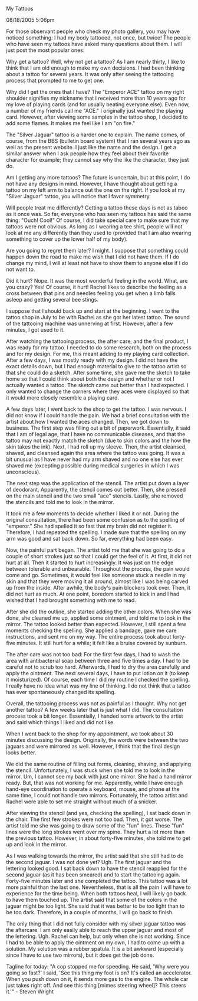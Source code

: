 My Tattoos

08/18/2005 5:06pm

For those observant people who check my photo gallery, you may have noticed something: I had my body tattooed, not once, but twice! The people who have seen my tattoos have asked many questions about them. I will just post the most popular ones:

Why get a tattoo? Well, why not get a tattoo? As I am nearly thirty, I like to think that I am old enough to make my own decisions. I had been thinking about a tattoo for several years. It was only after seeing the tattooing process that prompted to me to get one.

Why did I get the ones that I have? The "Emperor ACE" tattoo on my right shoulder signifies my nickname that I received more than 10 years ago for my love of playing cards (and for usually beating everyone else). Even now, a number of my friends call me "ACE." I originally just wanted the playing card. However, after viewing some samples in the tattoo shop, I decided to add some flames. It makes me feel like I am "on fire."

The "Silver Jaguar" tattoo is a harder one to explain. The name comes, of course, from the BBS (bulletin board system) that I ran several years ago as well as the present website. I just like the name and the design. I get a similar answer when I ask people how they feel about their favorite character for example; they cannot say why the like the character, they just do.

Am I getting any more tattoos? The future is uncertain, but at this point, I do not have any designs in mind. However, I have thought about getting a tattoo on my left arm to balance out the one on the right. If you look at my "Silver Jaguar" tattoo, you will notice that I favor symmetry.

Will people treat me differently? Getting a tattoo these days is not as taboo as it once was. So far, everyone who has seen my tattoos has said the same thing: "Ouch! Cool!" Of course, I did take special care to make sure that my tattoos were not obvious. As long as I wearing a tee shirt, people will not look at me any differently than they used to (provided that I am also wearing something to cover up the lower half of my body).

Are you going to regret them later? I might. I suppose that something could happen down the road to make me wish that I did not have them. If I do change my mind, I will at least not have to show them to anyone else if I do not want to.

Did it hurt? Nope. It was the most wonderful feeling in the world. What, are you crazy? Yes! Of course, it hurt! Rachel likes to describe the feeling as a cross between that pins and needles feeling you get when a limb falls asleep and getting several bee stings.

I suppose that I should back up and start at the beginning. I went to the tattoo shop in July to be with Rachel as she got her latest tattoo. The sound of the tattooing machine was unnerving at first. However, after a few minutes, I got used to it.

After watching the tattooing process, the after care, and the final product, I was ready for my tattoo. I needed to do some research, both on the process and for my design. For me, this meant adding to my playing card collection. After a few days, I was mostly ready with my design. I did not have the exact details down, but I had enough material to give to the tattoo artist so that she could do a sketch. After some time, she gave me the sketch to take home so that I could think about both the design and whether or not I actually wanted a tattoo. The sketch came out better than I had expected. I only wanted to change the corners where they aces were displayed so that it would more closely resemble a playing card.

A few days later, I went back to the shop to get the tattoo. I was nervous. I did not know if I could handle the pain. We had a brief consultation with the artist about how I wanted the aces changed. Then, we got down to business. The first step was filling out a bit of paperwork. Essentially, it said that I am of legal age, that I have no communicable diseases, and that the tattoo may not exactly match the sketch (due to skin colors and the how the skin takes the ink). Next, I had roll up my sleeve. Then, the artist cleansed, shaved, and cleansed again the area where the tattoo was going. It was a bit unusual as I have never had my arm shaved and no one else has ever shaved me (excepting possible during medical surgeries in which I was unconscious).

The next step was the application of the stencil. The artist put down a layer of deodorant. Apparently, the stencil comes out better. Then, she pressed on the main stencil and the two small "ace" stencils. Lastly, she removed the stencils and told me to look in the mirror.

It took me a few moments to decide whether I liked it or not. During the original consultation, there had been some confusion as to the spelling of "emperor." She had spelled it so fast that my brain did not register it. Therefore, I had repeated the spelling. I made sure that the spelling on my arm was good and sat back down. So far, everything had been easy.

Now, the painful part began. The artist told me that she was going to do a couple of short strokes just so that I could get the feel of it. At first, it did not hurt at all. Then it started to hurt increasingly. It was just on the edge between tolerable and unbearable. Throughout the process, the pain would come and go. Sometimes, it would feel like someone stuck a needle in my skin and that they were moving it all around, almost like I was being carved up from the inside. After awhile, the body's pain blockers took over. Then, it did not hurt as much. At one point, boredom started to kick in and I had wished that I had brought something with me to read.

After she did the outline, she started adding the other colors. When she was done, she cleaned me up, applied some ointment, and told me to look in the mirror. The tattoo looked better than expected. However, I still spent a few moments checking the spelling. She applied a bandage, gave me care instructions, and sent me on my way. The entire process took about forty-five minutes. It still hurt for a while; it felt like a bruise covered by sunburn.

The after care was not too bad: For the first few days, I had to wash the area with antibacterial soap between three and five times a day. I had to be careful not to scrub too hard. Afterwards, I had to dry the area carefully and apply the ointment. The next several days, I have to put lotion on it (to keep it moisturized). Of course, each time I did my routine I checked the spelling. I really have no idea what was my line of thinking. I do not think that a tattoo has ever spontaneously changed its spelling.

Overall, the tattooing process was not as painful as I thought. Why not get another tattoo? A few weeks later that is just what I did. The consultation process took a bit longer. Essentially, I handed some artwork to the artist and said which things I liked and did not like.

When I went back to the shop for my appointment, we took about 30 minutes discussing the design. Originally, the words were between the two jaguars and were mirrored as well. However, I think that the final design looks better.

We did the same routine of filling out forms, cleaning, shaving, and applying the stencil. Unfortunately, I was stuck when she told me to look in the mirror. Um, I cannot see my back with just one mirror. She had a hand mirror ready. But, that was not working for me. Apparently, while I have enough hand-eye coordination to operate a keyboard, mouse, and phone at the same time, I could not handle two mirrors. Fortunately, the tattoo artist and Rachel were able to set me straight without much of a snicker.

After viewing the stencil (and yes, checking the spelling), I sat back down in the chair. The first few strokes were not too bad. Then, it got worse. The artist told me she was going to draw some of the "fun" lines. These "fun" lines were the long strokes went over my spine. They hurt a lot more than the previous tattoo. However, in about forty-five minutes, she told me to get up and look in the mirror.

As I was walking towards the mirror, the artist said that she still had to do the second jaguar. I was not done yet? Ugh. The first jaguar and the lettering looked good. I sat back down to have the stencil reapplied for the second jaguar (as it has been smeared) and to start the tattooing again. Forty-five minutes later and she completed the tattoo. This tattoo was a lot more painful than the last one. Nevertheless, that is all the pain I will have to experience for the time being. When both tattoos heal, I will likely go back to have them touched up. The artist said that some of the colors in the jaguar might be too light. She said that it was better to be too light than to be too dark. Therefore, in a couple of months, I will go back to finish.

The only thing that I did not fully consider with my silver jaguar tattoo was the aftercare. I am only easily able to reach the upper jaguar and most of the lettering. Ugh. Rachel can help, but only when she is not working. Since I had to be able to apply the ointment on my own, I had to come up with a solution. My solution was a rubber spatula. It is a bit awkward (especially since I have to use two mirrors), but it does get the job done.

Tagline for today: "A cop stopped me for speeding. He said, 'Why were you going so fast?' I said, 'See this thing my foot is on? It's called an accelerator. When you push down on it, it sends more gas to the engine. The whole car just takes right off. And see this thing [mimes steering wheel]? This steers it.'" - Steven Wright